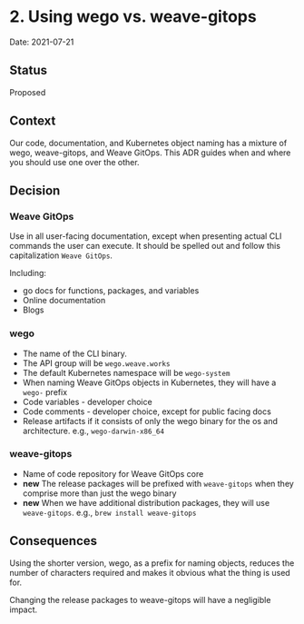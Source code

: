 # 2. Using wego vs. weave-gitops

Date: 2021-07-21

## Status

Proposed

## Context

Our code, documentation, and Kubernetes object naming has a mixture of wego, weave-gitops, and Weave GitOps.  This ADR guides when and where you should use one over the other.

## Decision

### Weave GitOps
Use in all user-facing documentation, except when presenting actual CLI commands the user can execute.  It should be spelled out and follow this capitalization `Weave GitOps`.  

Including: 
* go docs for functions, packages, and variables
* Online documentation 
* Blogs

### wego
* The name of the CLI binary. 
* The API group will be `wego.weave.works`
* The default Kubernetes namespace will be `wego-system`
* When naming Weave GitOps objects in Kubernetes, they will have a `wego-` prefix
* Code variables - developer choice
* Code comments - developer choice, except for public facing docs
* Release artifacts if it consists of only the wego binary for the os and architecture.  e.g., `wego-darwin-x86_64`

### weave-gitops
* Name of code repository for Weave GitOps core
* **new** The release packages will be prefixed with `weave-gitops` when they comprise more than just the wego binary
* **new** When we have additional distribution packages, they will use `weave-gitops`. e.g., `brew install weave-gitops`


## Consequences

Using the shorter version, wego, as a prefix for naming objects, reduces the number of characters required and makes it obvious what the thing is used for.

Changing the release packages to weave-gitops will have a negligible impact.
